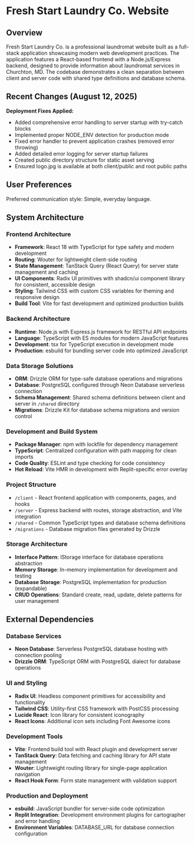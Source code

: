 # Fresh Start Laundry Co. Website

## Overview

Fresh Start Laundry Co. is a professional laundromat website built as a full-stack application showcasing modern web development practices. The application features a React-based frontend with a Node.js/Express backend, designed to provide information about laundromat services in Churchton, MD. The codebase demonstrates a clean separation between client and server code with shared type definitions and database schema.

## Recent Changes (August 12, 2025)

**Deployment Fixes Applied:**
- Added comprehensive error handling to server startup with try-catch blocks
- Implemented proper NODE_ENV detection for production mode
- Fixed error handler to prevent application crashes (removed error throwing)
- Added detailed error logging for server startup failures
- Created public directory structure for static asset serving
- Ensured logo.jpg is available at both client/public and root public paths

## User Preferences

Preferred communication style: Simple, everyday language.

## System Architecture

### Frontend Architecture
- **Framework**: React 18 with TypeScript for type safety and modern development
- **Routing**: Wouter for lightweight client-side routing
- **State Management**: TanStack Query (React Query) for server state management and caching
- **UI Components**: Radix UI primitives with shadcn/ui component library for consistent, accessible design
- **Styling**: Tailwind CSS with custom CSS variables for theming and responsive design
- **Build Tool**: Vite for fast development and optimized production builds

### Backend Architecture
- **Runtime**: Node.js with Express.js framework for RESTful API endpoints
- **Language**: TypeScript with ES modules for modern JavaScript features
- **Development**: tsx for TypeScript execution in development mode
- **Production**: esbuild for bundling server code into optimized JavaScript

### Data Storage Solutions
- **ORM**: Drizzle ORM for type-safe database operations and migrations
- **Database**: PostgreSQL configured through Neon Database serverless connection
- **Schema Management**: Shared schema definitions between client and server in `/shared` directory
- **Migrations**: Drizzle Kit for database schema migrations and version control

### Development and Build System
- **Package Manager**: npm with lockfile for dependency management
- **TypeScript**: Centralized configuration with path mapping for clean imports
- **Code Quality**: ESLint and type checking for code consistency
- **Hot Reload**: Vite HMR in development with Replit-specific error overlay

### Project Structure
- `/client` - React frontend application with components, pages, and hooks
- `/server` - Express backend with routes, storage abstraction, and Vite integration
- `/shared` - Common TypeScript types and database schema definitions
- `/migrations` - Database migration files generated by Drizzle

### Storage Architecture
- **Interface Pattern**: IStorage interface for database operations abstraction
- **Memory Storage**: In-memory implementation for development and testing
- **Database Storage**: PostgreSQL implementation for production (expandable)
- **CRUD Operations**: Standard create, read, update, delete patterns for user management

## External Dependencies

### Database Services
- **Neon Database**: Serverless PostgreSQL database hosting with connection pooling
- **Drizzle ORM**: TypeScript ORM with PostgreSQL dialect for database operations

### UI and Styling
- **Radix UI**: Headless component primitives for accessibility and functionality
- **Tailwind CSS**: Utility-first CSS framework with PostCSS processing
- **Lucide React**: Icon library for consistent iconography
- **React Icons**: Additional icon sets including Font Awesome icons

### Development Tools
- **Vite**: Frontend build tool with React plugin and development server
- **TanStack Query**: Data fetching and caching library for API state management
- **Wouter**: Lightweight routing library for single-page application navigation
- **React Hook Form**: Form state management with validation support

### Production and Deployment
- **esbuild**: JavaScript bundler for server-side code optimization
- **Replit Integration**: Development environment plugins for cartographer and error handling
- **Environment Variables**: DATABASE_URL for database connection configuration